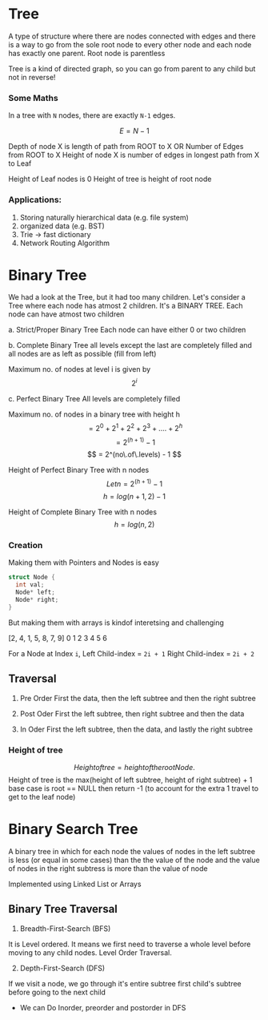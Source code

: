 # Tree

A type of structure where there are nodes connected with edges and there is a way to go from the sole root node to every other node
and each node has exactly one parent. Root node is parentless

Tree is a kind of directed graph, so you can go from parent to any child but not in reverse!

### Some Maths

In a tree with `N` nodes, there are exactly `N-1` edges.

$$ E = N - 1 $$

Depth of node X is length of path from ROOT to X OR Number of Edges from ROOT to X
Height of node X is number of edges in longest path from X to Leaf

Height of Leaf nodes is 0
Height of tree is height of root node

### Applications:
1. Storing naturally hierarchical data (e.g. file system)
2. organized data (e.g. BST)
3. Trie -> fast dictionary
4. Network Routing Algorithm


# Binary Tree
We had a look at the Tree, but it had too many children. Let's consider a Tree where each node has atmost 2 children.
It's a BINARY TREE. Each node can have atmost two children

a. Strict/Proper Binary Tree
Each node can have either 0 or two children

b. Complete Binary Tree
all levels except the last are completely filled and all nodes are as left as possible (fill from left)

Maximum no. of nodes at level i is given by $$ 2^i $$

c. Perfect Binary Tree
All levels are completely filled

Maximum no. of nodes in a binary tree with height h
$$ = 2^0 + 2^1 + 2^2 + 2^3 + .... + 2^h $$
$$ = 2^(h+1) - 1 $$
$$ = 2^(no\.of\.levels) - 1 $$

Height of Perfect Binary Tree with n nodes
$$ Let n = 2^(h+1) - 1 $$
$$ h = log(n+1, 2) - 1 $$

Height of Complete Binary Tree with n nodes
$$ h = log(n, 2) $$

### Creation

Making them with Pointers and Nodes is easy

```c
struct Node {
  int val;
  Node* left;
  Node* right;
}
```

But making them with arrays is kindof interetsing and challenging

[2, 4, 1, 5, 8, 7, 9]
 0  1  2  3  4  5  6

For a Node at Index `i`,
  Left Child-index = `2i + 1`
  Right Child-index = `2i + 2`


## Traversal

1. Pre Order
First the data, then the left subtree and then the right subtree

2. Post Oder
First the left subtree, then right subtree and then the data

3. In Oder
First the left subtree, then the data, and lastly the right subtree

### Height of tree
$$ Height of tree = height of the root Node. $$
Height of tree is the max(height of left subtree, height of right subtree) + 1
base case is root == NULL then return -1 (to account for the extra 1 travel to get to the leaf node)


# Binary Search Tree
A binary tree in which for each node the values of nodes in the left subtree is less (or equal in some cases)
than the the value of the node
and the value of nodes in the right subtress is more than the value of node

Implemented using Linked List or Arrays

## Binary Tree Traversal
1. Breadth-First-Search (BFS)

It is Level ordered. It means we first need to traverse a whole level before moving to any child nodes.
Level Order Traversal.

2. Depth-First-Search (DFS)

If we visit a node, we go through it's entire subtree first child's subtree before going to the next child
  - We can Do Inorder, preorder and postorder in DFS
